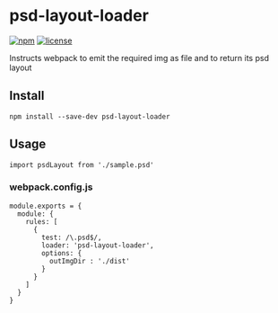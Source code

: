 # psd-layout-loader

[![npm](https://img.shields.io/npm/v/psd-layout-loader.svg)](https://www.npmjs.com/package/psd-layout-loader)
[![license](https://img.shields.io/github/license/zprodev/psd-layout-loader.svg)](LICENSE)

Instructs webpack to emit the required img as file and to return its psd layout

## Install

```
npm install --save-dev psd-layout-loader
```

## Usage

```
import psdLayout from './sample.psd'
```

### webpack.config.js

```
module.exports = {
  module: {
    rules: [
      {
        test: /\.psd$/,
        loader: 'psd-layout-loader',
        options: {
          outImgDir : './dist'
        }
      }
    ]
  }
}
```